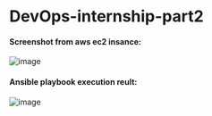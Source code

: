 # DevOps-internship-part2

#### Screenshot from aws ec2 insance:
![image](https://user-images.githubusercontent.com/42997933/120654231-28902b80-c48a-11eb-9d74-bd5cd0c4b6a7.png)

#### Ansible playbook execution reult:
![image](https://user-images.githubusercontent.com/42997933/120654318-41004600-c48a-11eb-8129-5d9f37466073.png)
